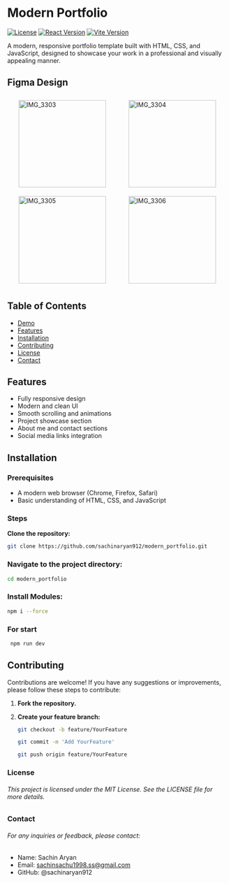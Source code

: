 # Modern Portfolio

[![License](https://img.shields.io/badge/license-MIT-blue.svg)](https://opensource.org/licenses/MIT)
[![React Version](https://img.shields.io/badge/react-v18.2.0-blue.svg)](https://reactjs.org/)
[![Vite Version](https://img.shields.io/badge/vite-v4.0.0-green.svg)](https://vitejs.dev/)


A modern, responsive portfolio template built with HTML, CSS, and JavaScript, designed to showcase your work in a professional and visually appealing manner.

## Figma Design
<div style="display: flex; flex-direction: row; justify-content: space-around; flex-wrap: wrap;">
  <img src="https://github.com/user-attachments/assets/b633a5fc-840a-4aba-ab53-05f7559542ba" alt="IMG_3303" style="width: 200px; margin: 10px;">
  <img src="https://github.com/user-attachments/assets/e13fd02c-4ccd-443f-b2db-66218416ed87" alt="IMG_3304" style="width: 200px; margin: 10px;">
  <img src="https://github.com/user-attachments/assets/6fdec2e1-d1d5-4a52-87d4-68ae6deb5e73" alt="IMG_3305" style="width: 200px; margin: 10px;">
  <img src="https://github.com/user-attachments/assets/28247f27-f437-445f-a5b2-f70e574d407a" alt="IMG_3306" style="width: 200px; margin: 10px;">
</div>


## Table of Contents

- [Demo](#demo)
- [Features](#features)
- [Installation](#installation)
- [Contributing](#contributing)
- [License](#license)
- [Contact](#contact)


## Features

- Fully responsive design
- Modern and clean UI
- Smooth scrolling and animations
- Project showcase section
- About me and contact sections
- Social media links integration

## Installation

### Prerequisites

- A modern web browser (Chrome, Firefox, Safari)
- Basic understanding of HTML, CSS, and JavaScript

### Steps

**Clone the repository:**
   ```bash
   git clone https://github.com/sachinaryan912/modern_portfolio.git
```

### Navigate to the project directory:
```bash
cd modern_portfolio
```
### Install Modules:
  ```bash
  npm i --force
```
### For start
  ```bash
   npm run dev
```

## Contributing

Contributions are welcome! If you have any suggestions or improvements, please follow these steps to contribute:

1. **Fork the repository.**

2. **Create your feature branch:**
   ```bash
   git checkout -b feature/YourFeature

   git commit -m 'Add YourFeature'
   
   git push origin feature/YourFeature


### License
###### This project is licensed under the MIT License. See the LICENSE file for more details.

### Contact
###### For any inquiries or feedback, please contact:
  
   - Name: Sachin Aryan
   - Email: sachinsachu1998.ss@gmail.com
   - GitHub: @sachinaryan912


